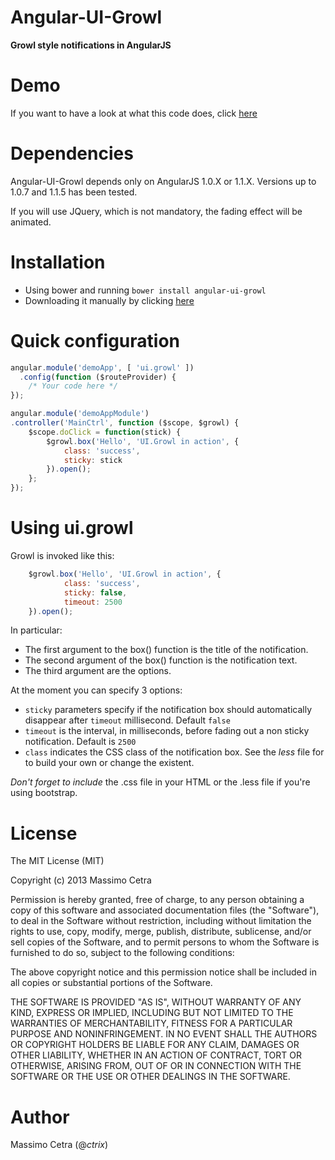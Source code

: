 Angular-UI-Growl
================

**Growl style notifications in AngularJS**

Demo
====

If you want to have a look at what this code does, click [here](http://ctrix.github.io/angular-ui-growl/)

Dependencies
============

Angular-UI-Growl depends only on AngularJS 1.0.X or 1.1.X. Versions up to 1.0.7 and 1.1.5 has been tested.

If you will use JQuery, which is not mandatory, the fading effect will be animated.

Installation
============

* Using bower and running `bower install angular-ui-growl`
* Downloading it manually by clicking [here](https://github.com/ctrix/angular-ui-growl/archive/master.zip)


Quick configuration
===================

````javascript
angular.module('demoApp', [ 'ui.growl' ])
  .config(function ($routeProvider) {
    /* Your code here */
});

angular.module('demoAppModule')
.controller('MainCtrl', function ($scope, $growl) {
    $scope.doClick = function(stick) {
        $growl.box('Hello', 'UI.Growl in action', {
            class: 'success',
            sticky: stick
        }).open();
    };
});

````

Using ui.growl
==============

Growl is invoked like this:

````javascript
    $growl.box('Hello', 'UI.Growl in action', {
            class: 'success',
            sticky: false,
            timeout: 2500
    }).open();
````
In particular:

* The first argument to the box() function is the title of the notification.
* The second argument of the box() function is the notification text.
* The third argument are the options.

At the moment you can specify 3 options:

* `sticky` parameters specify if the notification box should automatically disappear after `timeout` millisecond. Default `false`
* `timeout` is the interval, in milliseconds, before fading out a non sticky notification. Default is `2500`
* `class` indicates the CSS class of the notification box. See the *less* file for to build your own or change the existent.


*Don't forget to include* the .css file in your HTML or the .less file if you're using bootstrap.


License
=======

The MIT License (MIT)

Copyright (c) 2013 Massimo Cetra

Permission is hereby granted, free of charge, to any person obtaining a copy of
this software and associated documentation files (the "Software"), to deal in
the Software without restriction, including without limitation the rights to
use, copy, modify, merge, publish, distribute, sublicense, and/or sell copies of
the Software, and to permit persons to whom the Software is furnished to do so,
subject to the following conditions:

The above copyright notice and this permission notice shall be included in all
copies or substantial portions of the Software.

THE SOFTWARE IS PROVIDED "AS IS", WITHOUT WARRANTY OF ANY KIND, EXPRESS OR
IMPLIED, INCLUDING BUT NOT LIMITED TO THE WARRANTIES OF MERCHANTABILITY, FITNESS
FOR A PARTICULAR PURPOSE AND NONINFRINGEMENT. IN NO EVENT SHALL THE AUTHORS OR
COPYRIGHT HOLDERS BE LIABLE FOR ANY CLAIM, DAMAGES OR OTHER LIABILITY, WHETHER
IN AN ACTION OF CONTRACT, TORT OR OTHERWISE, ARISING FROM, OUT OF OR IN
CONNECTION WITH THE SOFTWARE OR THE USE OR OTHER DEALINGS IN THE SOFTWARE.


Author
======

Massimo Cetra (@_ctrix_)


